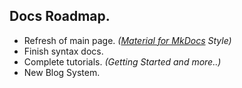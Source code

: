 ## **Docs Roadmap.**
- Refresh of main page. *([Material for MkDocs](https://squidfunk.github.io/mkdocs-material/) Style)*
- Finish syntax docs.
- Complete tutorials. *(Getting Started and more..)*
- New Blog System.
